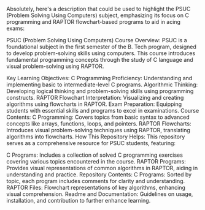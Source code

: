 
Absolutely, here's a description that could be used to highlight the PSUC (Problem Solving Using Computers) subject, emphasizing its focus on C programming and RAPTOR flowchart-based programs to aid in acing exams:

PSUC (Problem Solving Using Computers)
Course Overview:
PSUC is a foundational subject in the first semester of the B. Tech program, designed to develop problem-solving skills using computers. This course introduces fundamental programming concepts through the study of C language and visual problem-solving using RAPTOR.

Key Learning Objectives:
C Programming Proficiency: Understanding and implementing basic to intermediate-level C programs.
Algorithmic Thinking: Developing logical thinking and problem-solving skills using programming constructs.
RAPTOR Flowchart Interpretation: Visualizing and creating algorithms using flowcharts in RAPTOR.
Exam Preparation: Equipping students with essential skills and programs to excel in examinations.
Course Contents:
C Programming: Covers topics from basic syntax to advanced concepts like arrays, functions, loops, and pointers.
RAPTOR Flowcharts: Introduces visual problem-solving techniques using RAPTOR, translating algorithms into flowcharts.
How This Repository Helps:
This repository serves as a comprehensive resource for PSUC students, featuring:

C Programs: Includes a collection of solved C programming exercises covering various topics encountered in the course.
RAPTOR Programs: Provides visual representations of common algorithms in RAPTOR, aiding in understanding and practice.
Repository Contents:
C Programs: Sorted by topic, each program includes comments for clarity and understanding.
RAPTOR Files: Flowchart representations of key algorithms, enhancing visual comprehension.
Readme and Documentation: Guidelines on usage, installation, and contribution to further enhance learning.
